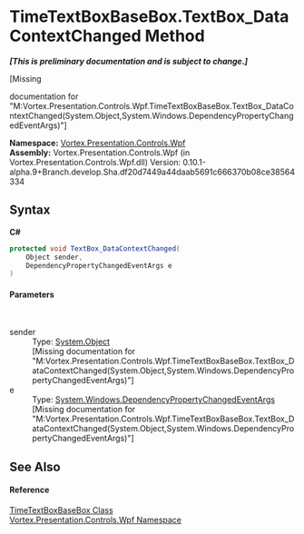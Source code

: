# TimeTextBoxBaseBox.TextBox_DataContextChanged Method 
 _**\[This is preliminary documentation and is subject to change.\]**_

\[Missing <summary> documentation for "M:Vortex.Presentation.Controls.Wpf.TimeTextBoxBaseBox.TextBox_DataContextChanged(System.Object,System.Windows.DependencyPropertyChangedEventArgs)"\]

**Namespace:**&nbsp;<a href="N_Vortex_Presentation_Controls_Wpf.md">Vortex.Presentation.Controls.Wpf</a><br />**Assembly:**&nbsp;Vortex.Presentation.Controls.Wpf (in Vortex.Presentation.Controls.Wpf.dll) Version: 0.10.1-alpha.9+Branch.develop.Sha.df20d7449a44daab5691c666370b08ce38564334

## Syntax

**C#**<br />
``` C#
protected void TextBox_DataContextChanged(
	Object sender,
	DependencyPropertyChangedEventArgs e
)
```


#### Parameters
&nbsp;<dl><dt>sender</dt><dd>Type: <a href="https://docs.microsoft.com/dotnet/api/system.object" target="_blank">System.Object</a><br />\[Missing <param name="sender"/> documentation for "M:Vortex.Presentation.Controls.Wpf.TimeTextBoxBaseBox.TextBox_DataContextChanged(System.Object,System.Windows.DependencyPropertyChangedEventArgs)"\]</dd><dt>e</dt><dd>Type: <a href="https://docs.microsoft.com/dotnet/api/system.windows.dependencypropertychangedeventargs" target="_blank">System.Windows.DependencyPropertyChangedEventArgs</a><br />\[Missing <param name="e"/> documentation for "M:Vortex.Presentation.Controls.Wpf.TimeTextBoxBaseBox.TextBox_DataContextChanged(System.Object,System.Windows.DependencyPropertyChangedEventArgs)"\]</dd></dl>

## See Also


#### Reference
<a href="T_Vortex_Presentation_Controls_Wpf_TimeTextBoxBaseBox.md">TimeTextBoxBaseBox Class</a><br /><a href="N_Vortex_Presentation_Controls_Wpf.md">Vortex.Presentation.Controls.Wpf Namespace</a><br />